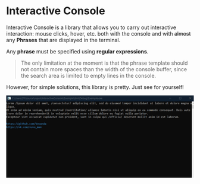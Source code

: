 Interactive Console
=====
Interactive Console is a library that allows you to carry out interactive interaction: mouse clicks, hover, etc. both with the console and with ~~almost~~ any **Phrases** that are displayed in the terminal.

Any **phrase** must be specified using **regular expressions**.

> The only limitation at the moment is that the phrase template should not contain more spaces than the width of the console buffer, since the search area is limited to empty lines in the console.

However, for simple solutions, this library is pretty. Just see for yourself!

![demo](demo/InterativeConsole.gif)
